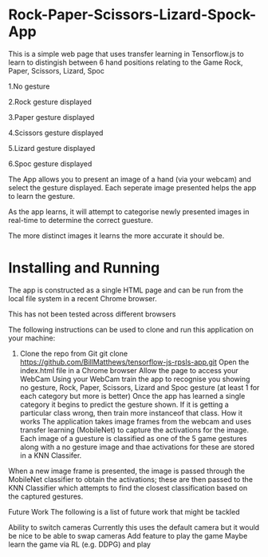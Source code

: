 # Rock-Paper-Scissors-Lizard-Spock-App

This is a simple web page that uses transfer learning in Tensorflow.js to learn to distingish between 6 hand positions relating to the Game Rock, Paper, Scissors, Lizard, Spoc 

1.No gesture

2.Rock gesture displayed

3.Paper gesture displayed

4.Scissors gesture displayed

5.Lizard gesture displayed

6.Spoc gesture displayed

The App allows you to present an image of a hand (via your webcam) and select the gesture displayed. Each seperate image presented helps the app to learn the gesture.

As the app learns, it will attempt to categorise newly presented images in real-time to determine the correct guesture.

The more distinct images it learns the more accurate it should be.

# Installing and Running

The app is constructed as a single HTML page and can be run from the local file system in a recent Chrome browser.

This has not been tested across different browsers

The following instructions can be used to clone and run this application on your machine:

1. Clone the repo from Git git clone https://github.com/BillMatthews/tensorflow-js-rpsls-app.git
Open the index.html file in a Chrome browser
Allow the page to access your WebCam
Using your WebCam train the app to recognise you showing no gesture, Rock, Paper, Scissors, Lizard and Spoc gesture (at least 1 for each category but more is better)
Once the app has learned a single category it begins to predict the gesture shown. If it is getting a particular class wrong, then train more instanceof that class.
How it works
The application takes image frames from the webcam and uses transfer learning (MobileNet) to capture the activations for the image. Each image of a guesture is classified as one of the 5 game gestures along with a no gesture image and thae activations for these are stored in a KNN Classifer.

When a new image frame is presented, the image is passed through the MobileNet classifier to obtain the activations; these are then passed to the KNN Classifier which attempts to find the closest classification based on the captured gestures.

Future Work
The following is a list of future work that might be tackled

Ability to switch cameras
Currently this uses the default camera but it would be nice to be able to swap cameras
Add feature to play the game
Maybe learn the game via RL (e.g. DDPG) and play
